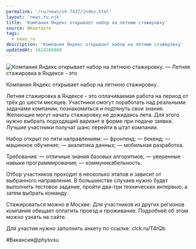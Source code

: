 ```yaml
---
permalink: '/ru/news/vk-7437/index.html'
layout: 'news.ru.njk'
title: 'Компания Яндекс открывает набор на летнюю стажировку'
source: ВКонтакте
tags:
  - news_ru
description: 'Компания Яндекс открывает набор на летнюю стажировку'
updatedAt: 1614268860
---
```

![Компания Яндекс открывает набор на летнюю стажировку. — Летняя стажировка в Яндексе - это](https://sun9-41.userapi.com/sun9-74/impg/r-sQQqR5jcPS5dQWnykA7R8SehA02HholIRl9w/gZD29CDEgr0.jpg?size=1000x471&quality=96&sign=6fcbb02a6ced0a579b76dfca445cc0c8&c_uniq_tag=ayBi62yYMI4qkRUnLAywXsmYCX_H00zX4Qk9-bKHPpg&type=album)

Компания Яндекс открывает набор на летнюю стажировку.

Летняя стажировка в Яндексе - это оплачиваемая работа на период от трёх до шести месяцев. Участники смогут поработать над реальными задачами компании, познакомиться и подтянуть свои знания. Желающие могут начать стажировку не дожидаясь лета. Для этого нужно выбрать подходящий вариант в форме при подаче заявки. Лучшие участники получат шанс перейти в штат компании.

Набор открыт по пяти направлениям:
— фронтенд;
— бекенд;
— машинное обучение;
— аналитика данных;
— мобильная разработка.

Требования:
— отличные знания базовых алгоритмов;
— уверенные навыки программирования;
— коммуникабельность.

Отбор участников проходит в несколько этапов и зависит от выбранного направления. В большинстве случаев нужно будет выполнить тестовое задание, пройти два-три технических интервью, а затем выбрать команду.

Стажироваться можно в Москве. Для участников из других регионов компания обещает оплатить проезд и проживание. Подробнеё об этом можно узнать на сайте.

Для участия нужно заполнить анкету по ссылке: clck.ru/T4rQb

#Вакансия@physvsu
